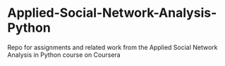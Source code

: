# Applied-Social-Network-Analysis-Python
Repo for assignments and related work from the Applied Social Network Analysis in Python course on Coursera
